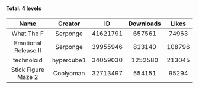 #### Total: 4 levels

| Name | Creator | ID | Downloads | Likes |
|:---:|:---:|:---:|:---:|:---:|
| What The F | Serponge | 41621791 | 657561 | 74963
| Emotional Release II | Serponge | 39955946 | 813140 | 108796
| technoloid | hypercube1 | 34059030 | 1252580 | 213045
| Stick Figure Maze 2 | Coolyoman | 32713497 | 554151 | 95294
